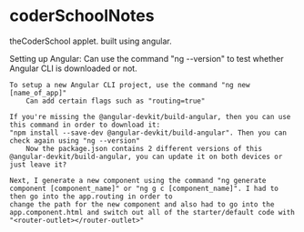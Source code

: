 # coderSchoolNotes

theCoderSchool applet. built using angular. 

Setting up Angular:
    Can use the command "ng --version" to test whether Angular CLI is downloaded or not. 

    To setup a new Angular CLI project, use the command "ng new [name_of_app]"
        Can add certain flags such as "routing=true"

    If you're missing the @angular-devkit/build-angular, then you can use this command in order to download it: 
    "npm install --save-dev @angular-devkit/build-angular". Then you can check again using "ng --version"
        Now the package.json contains 2 different versions of this @angular-devkit/build-angular, you can update it on both devices or 
	just leave it?

    Next, I generate a new component using the command "ng generate component [component_name]" or "ng g c [component_name]". I had to then go into the app.routing in order to
    change the path for the new component and also had to go into the app.component.html and switch out all of the starter/default code with 
    "<router-outlet></router-outlet>"